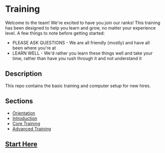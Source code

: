 # Training
Welcome to the team! We're excited to have you join our ranks! This training has been designed to help you learn and grow, no matter your experience level. A few things to note before getting started:

* PLEASE ASK QUESTIONS - We are all friendly (mostly) and have all been where you're at
* LEARN WELL - We'd rather you learn these things well and take your time, rather than have you rush through it and not understand it

## Description 
This repo contains the basic training and computer setup for new hires.

## Sections

- [Orientation](./0.%20Orientation)
- [Introduction](./1.%20Introduction)
- [Core Training](./2.%20Core)
- [Advanced Training](./3.%20Advanced)

## [Start Here](./Orientation)
